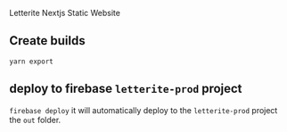 Letterite Nextjs Static Website

## Create builds

`yarn export`

## deploy to firebase `letterite-prod` project

`firebase deploy`
it will automatically deploy to the `letterite-prod` project the `out` folder.

